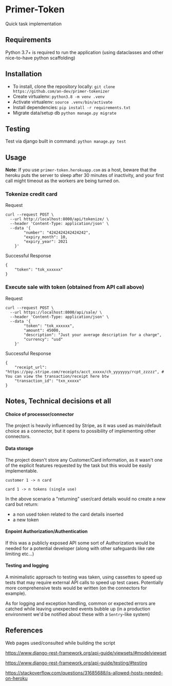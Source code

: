 # Primer-Token

Quick task implementation


## Requirements
Python 3.7+ is required to run the application (using dataclasses and other nice-to-have python scaffolding)


## Installation
- To install, clone the repository locally: `git clone https://github.com/an-dev/primer-tokenizer`
- Create virtualenv: `python3.8 -m venv .venv`
- Activate virtualenv: `source .venv/bin/activate`
- Install dependencies: `pip install -r requirements.txt`
- Migrate data/setup db `python manage.py migrate`


## Testing
Test via django built in command: `python manage.py test`

## Usage

**Note**: If you use `primer-token.herokuapp.com` as a host, beware that the heroku puts the server to sleep after 
30 minutes of inactivity, and your first call might timeout as the workers are being turned on.

### Tokenize credit card
Request
```
curl --request POST \
  --url http://localhost:8000/api/tokenize/ \
  --header 'Content-Type: application/json' \
  --data '{
        "number": "4242424242424242",
        "expiry_month": 10,
        "expiry_year": 2021
    }'
```

Successful Response
```
{
    "token": "tok_xxxxxx"
}

```

### Execute sale with token (obtained from API call above)
Request
```
curl --request POST \
  --url https://localhost:8000/api/sale/ \
  --header 'Content-Type: application/json' \
  --data '{
        "token": "tok_xxxxxx",
        "amount": 45000,
        "description": "Just your average description for a charge",
        "currency": "usd"
    }'
```

Successful Response
```
{
    "receipt_url": "https://pay.stripe.com/receipts/acct_xxxxx/ch_yyyyyyy/rcpt_zzzzz", # You can view the transaction/receipt here btw
    "transaction_id": "txn_xxxxx"
}
```

## Notes, Technical decisions et all

#### Choice of processor/connector
The project is heavily influenced by Stripe, as it was used as main/default choice as a connector, but it opens to possibility of implementing other connectors.

#### Data storage 
The project doesn't store any Customer/Card information, as it wasn't one of the explicit features requested by the task but this would be easily implementable.

`customer 1 -> n card`

`card 1 -> n tokens (single use)`

In the above scenario a "returning" user/card details would no create a new card but return:
- a non used token related to the card details inserted
- a new token

#### Enpoint Authorization/Authentication
If this was a publicly exposed API some sort of Authorization would be needed for a potential developer (along with other safeguards like rate limiting etc...)

#### Testing and logging
A minimalistic approach to testing was taken, using cassettes to speed up tests that may require external API calls to speed up test cases.
Potentially more comprehensive tests would be written (on the connectors for example).

As for logging and exception handling, common or expected errors are catched while leaving unexpected events bubble up (in a production environment we'd be notified about these with a `Sentry`-like system)


## References
Web pages used/consulted while building the script

https://www.django-rest-framework.org/api-guide/viewsets/#modelviewset

https://www.django-rest-framework.org/api-guide/testing/#testing

https://stackoverflow.com/questions/31685688/is-allowed-hosts-needed-on-heroku
